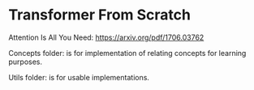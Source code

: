 # Transformer From Scratch

Attention Is All You Need: https://arxiv.org/pdf/1706.03762

Concepts folder: is for implementation of relating concepts for learning purposes.

Utils folder: is for usable implementations.